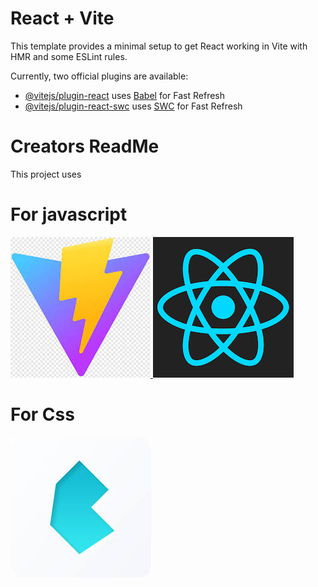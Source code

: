 # React + Vite

This template provides a minimal setup to get React working in Vite with HMR and some ESLint rules.

Currently, two official plugins are available:

- [@vitejs/plugin-react](https://github.com/vitejs/vite-plugin-react/blob/main/packages/plugin-react/README.md) uses [Babel](https://babeljs.io/) for Fast Refresh
- [@vitejs/plugin-react-swc](https://github.com/vitejs/vite-plugin-react-swc) uses [SWC](https://swc.rs/) for Fast Refresh

# Creators ReadMe

This project uses 

# For javascript

<a href="https://vite.dev/">
    <img src="./public/vite.jpg"/>
</a>

<a href="https://react.dev/">
    <img src="/public/React.png"/>
</a>

# For Css

<a href="https://bulma.io/">
    <img src="./public/bulmacss.jpg"/>
</a>